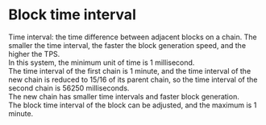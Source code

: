# Block time interval

Time interval: the time difference between adjacent blocks on a chain. The smaller the time interval, the faster the block generation speed, and the higher the TPS.  
In this system, the minimum unit of time is 1 millisecond.  
The time interval of the first chain is 1 minute, and the time interval of the new chain is reduced to 15/16 of its parent chain, so the time interval of the second chain is 56250 milliseconds.  
The new chain has smaller time intervals and faster block generation.  
The block time interval of the block can be adjusted, and the maximum is 1 minute.
